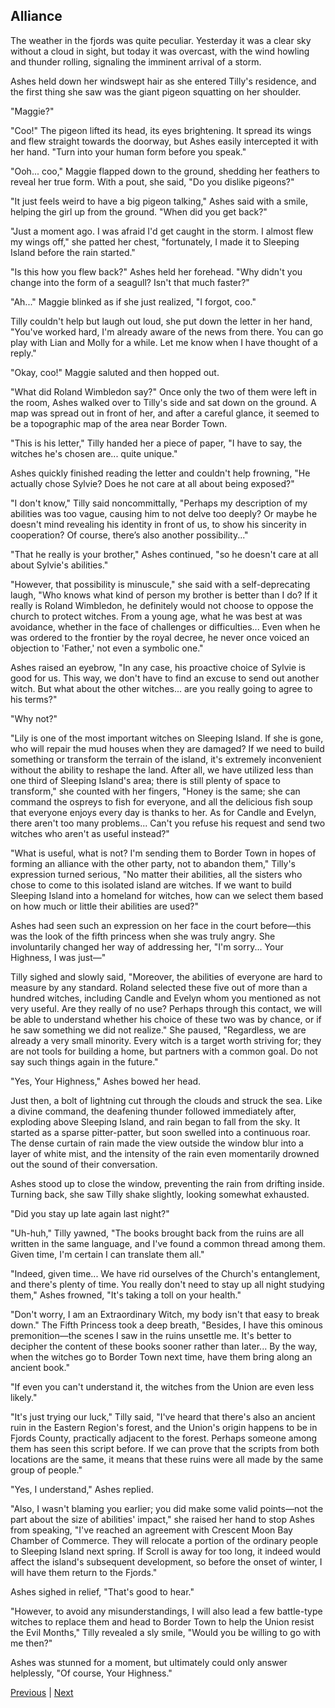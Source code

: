 ## Alliance
The weather in the fjords was quite peculiar. Yesterday it was a clear sky without a cloud in sight, but today it was overcast, with the wind howling and thunder rolling, signaling the imminent arrival of a storm.



Ashes held down her windswept hair as she entered Tilly's residence, and the first thing she saw was the giant pigeon squatting on her shoulder.



"Maggie?"



"Coo!" The pigeon lifted its head, its eyes brightening. It spread its wings and flew straight towards the doorway, but Ashes easily intercepted it with her hand. "Turn into your human form before you speak."



"Ooh... coo," Maggie flapped down to the ground, shedding her feathers to reveal her true form. With a pout, she said, "Do you dislike pigeons?"



"It just feels weird to have a big pigeon talking," Ashes said with a smile, helping the girl up from the ground. "When did you get back?"



"Just a moment ago. I was afraid I'd get caught in the storm. I almost flew my wings off," she patted her chest, "fortunately, I made it to Sleeping Island before the rain started."



"Is this how you flew back?" Ashes held her forehead. "Why didn't you change into the form of a seagull? Isn't that much faster?"



"Ah..." Maggie blinked as if she just realized, "I forgot, coo."



Tilly couldn't help but laugh out loud, she put down the letter in her hand, "You've worked hard, I'm already aware of the news from there. You can go play with Lian and Molly for a while. Let me know when I have thought of a reply."



"Okay, coo!" Maggie saluted and then hopped out.



"What did Roland Wimbledon say?" Once only the two of them were left in the room, Ashes walked over to Tilly's side and sat down on the ground. A map was spread out in front of her, and after a careful glance, it seemed to be a topographic map of the area near Border Town.



"This is his letter," Tilly handed her a piece of paper, "I have to say, the witches he's chosen are... quite unique."



Ashes quickly finished reading the letter and couldn't help frowning, "He actually chose Sylvie? Does he not care at all about being exposed?"



"I don't know," Tilly said noncommittally, "Perhaps my description of my abilities was too vague, causing him to not delve too deeply? Or maybe he doesn't mind revealing his identity in front of us, to show his sincerity in cooperation? Of course, there’s also another possibility..."



"That he really is your brother," Ashes continued, "so he doesn't care at all about Sylvie's abilities."



"However, that possibility is minuscule," she said with a self-deprecating laugh, "Who knows what kind of person my brother is better than I do? If it really is Roland Wimbledon, he definitely would not choose to oppose the church to protect witches. From a young age, what he was best at was avoidance, whether in the face of challenges or difficulties... Even when he was ordered to the frontier by the royal decree, he never once voiced an objection to 'Father,' not even a symbolic one."



Ashes raised an eyebrow, "In any case, his proactive choice of Sylvie is good for us. This way, we don't have to find an excuse to send out another witch. But what about the other witches... are you really going to agree to his terms?"



"Why not?"



"Lily is one of the most important witches on Sleeping Island. If she is gone, who will repair the mud houses when they are damaged? If we need to build something or transform the terrain of the island, it's extremely inconvenient without the ability to reshape the land. After all, we have utilized less than one third of Sleeping Island's area; there is still plenty of space to transform," she counted with her fingers, "Honey is the same; she can command the ospreys to fish for everyone, and all the delicious fish soup that everyone enjoys every day is thanks to her. As for Candle and Evelyn, there aren't too many problems... Can't you refuse his request and send two witches who aren't as useful instead?"



"What is useful, what is not? I'm sending them to Border Town in hopes of forming an alliance with the other party, not to abandon them," Tilly's expression turned serious, "No matter their abilities, all the sisters who chose to come to this isolated island are witches. If we want to build Sleeping Island into a homeland for witches, how can we select them based on how much or little their abilities are used?"



Ashes had seen such an expression on her face in the court before—this was the look of the fifth princess when she was truly angry. She involuntarily changed her way of addressing her, "I'm sorry... Your Highness, I was just—"



Tilly sighed and slowly said, "Moreover, the abilities of everyone are hard to measure by any standard. Roland selected these five out of more than a hundred witches, including Candle and Evelyn whom you mentioned as not very useful. Are they really of no use? Perhaps through this contact, we will be able to understand whether his choice of these two was by chance, or if he saw something we did not realize." She paused, "Regardless, we are already a very small minority. Every witch is a target worth striving for; they are not tools for building a home, but partners with a common goal. Do not say such things again in the future."



"Yes, Your Highness," Ashes bowed her head.



Just then, a bolt of lightning cut through the clouds and struck the sea. Like a divine command, the deafening thunder followed immediately after, exploding above Sleeping Island, and rain began to fall from the sky. It started as a sparse pitter-patter, but soon swelled into a continuous roar. The dense curtain of rain made the view outside the window blur into a layer of white mist, and the intensity of the rain even momentarily drowned out the sound of their conversation.



Ashes stood up to close the window, preventing the rain from drifting inside. Turning back, she saw Tilly shake slightly, looking somewhat exhausted.



"Did you stay up late again last night?"



"Uh-huh," Tilly yawned, "The books brought back from the ruins are all written in the same language, and I've found a common thread among them. Given time, I'm certain I can translate them all."

"Indeed, given time... We have rid ourselves of the Church's entanglement, and there's plenty of time. You really don't need to stay up all night studying them," Ashes frowned, "It's taking a toll on your health."

"Don't worry, I am an Extraordinary Witch, my body isn't that easy to break down." The Fifth Princess took a deep breath, "Besides, I have this ominous premonition—the scenes I saw in the ruins unsettle me. It's better to decipher the content of these books sooner rather than later... By the way, when the witches go to Border Town next time, have them bring along an ancient book."

"If even you can't understand it, the witches from the Union are even less likely."

"It's just trying our luck," Tilly said, "I've heard that there's also an ancient ruin in the Eastern Region's forest, and the Union's origin happens to be in Fjords County, practically adjacent to the forest. Perhaps someone among them has seen this script before. If we can prove that the scripts from both locations are the same, it means that these ruins were all made by the same group of people."

"Yes, I understand," Ashes replied.

"Also, I wasn't blaming you earlier; you did make some valid points—not the part about the size of abilities' impact," she raised her hand to stop Ashes from speaking, "I've reached an agreement with Crescent Moon Bay Chamber of Commerce. They will relocate a portion of the ordinary people to Sleeping Island next spring. If Scroll is away for too long, it indeed would affect the island's subsequent development, so before the onset of winter, I will have them return to the Fjords."

Ashes sighed in relief, "That's good to hear."

"However, to avoid any misunderstandings, I will also lead a few battle-type witches to replace them and head to Border Town to help the Union resist the Evil Months," Tilly revealed a sly smile, "Would you be willing to go with me then?"



Ashes was stunned for a moment, but ultimately could only answer helplessly, "Of course, Your Highness."





[Previous](CH0253.md) | [Next](CH0255.md)
